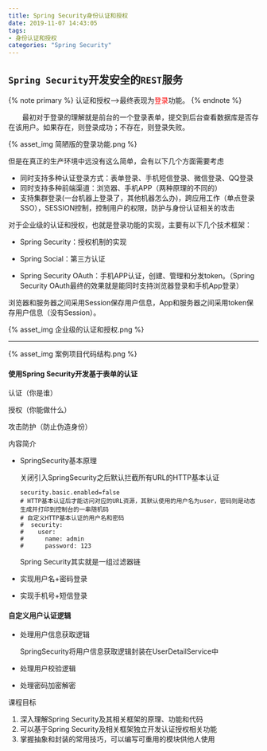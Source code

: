 ```yaml
---
title: Spring Security身份认证和授权
date: 2019-11-07 14:43:05
tags:
- 身份认证和授权
categories: "Spring Security"
---
```


## `Spring Security`开发安全的`REST`服务

{% note primary %} 认证和授权-->最终表现为<span style="color:red">登录</span>功能。 {% endnote %}

&emsp;&emsp;最初对于登录的理解就是前台的一个登录表单，提交到后台查看数据库是否存在该用户。如果存在，则登录成功；不存在，则登录失败。

{% asset_img 简陋版的登录功能.png %}

但是在真正的生产环境中远没有这么简单，会有以下几个方面需要考虑

+ 同时支持多种认证登录方式：表单登录、手机短信登录、微信登录、QQ登录
+ 同时支持多种前端渠道：浏览器、手机APP（两种原理的不同的）
+ 支持集群登录(一台机器上登录了，其他机器怎么办)，跨应用工作（单点登录SSO），SESSION控制，控制用户的权限，防护与身份认证相关的攻击 

对于企业级的认证和授权，也就是登录功能的实现，主要有以下几个技术框架：

- Spring Security：授权机制的实现

- Spring Social：第三方认证

- Spring Security OAuth：手机APP认证，创建、管理和分发token。（Spring Security OAuth最终的效果就是能同时支持浏览器登录和手机App登录）

浏览器和服务器之间采用Session保存用户信息，App和服务器之间采用token保存用户信息（没有Session）。

{% asset_img 企业级的认证和授权.png %}

------

{% asset_img 案例项目代码结构.png %}



#### 使用Spring Security开发基于表单的认证

认证（你是谁）

授权（你能做什么）

攻击防护（防止伪造身份）

内容简介

+ SpringSecurity基本原理

  关闭引入SpringSecurity之后默认拦截所有URL的HTTP基本认证

  ```properties
  security.basic.enabled=false
  # HTTP基本认证后才能访问对应的URL资源，其默认使用的用户名为user，密码则是动态生成并打印到控制台的一串随机码
  # 自定义HTTP基本认证的用户名和密码
  #  security:
  #    user:
  #      name: admin
  #      password: 123
  ```

  Spring Security其实就是一组过滤器链

+ 实现用户名+密码登录

+ 实现手机号+短信登录



#### 自定义用户认证逻辑

+ 处理用户信息获取逻辑

  SpringSecurity将用户信息获取逻辑封装在UserDetailService中

+ 处理用户校验逻辑

+ 处理密码加密解密















课程目标

1. 深入理解Spring Security及其相关框架的原理、功能和代码
2. 可以基于Spring Security及相关框架独立开发认证授权相关功能
3. 掌握抽象和封装的常用技巧，可以编写可重用的模块供他人使用



